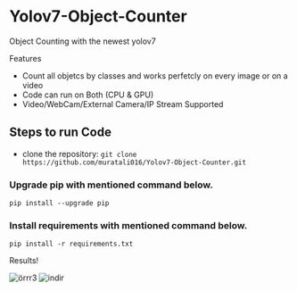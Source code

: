 # Yolov7-Object-Counter
Object Counting with the newest yolov7

Features
* Count all objetcs by classes and works perfetcly on every image or on a video
* Code can run on Both (CPU & GPU)
* Video/WebCam/External Camera/IP Stream Supported

## Steps to run Code
* clone the repository:
``` git clone https://github.com/muratali016/Yolov7-Object-Counter.git ```

### Upgrade pip with mentioned command below.
``` pip install --upgrade pip ```

### Install requirements with mentioned command below.
 ``` pip install -r requirements.txt ```
 
 Results!

![örrr3](https://user-images.githubusercontent.com/77502485/187065516-eafcce0d-7b67-4a13-973a-1abfb355e010.PNG)
![indir](https://user-images.githubusercontent.com/77502485/187065517-1ecff689-534f-4aa5-a1e0-06a03ccd8ec9.jpg)
